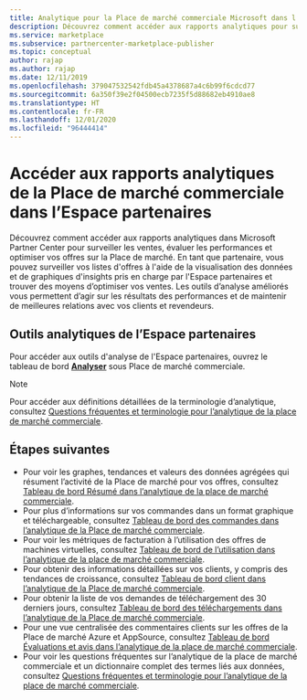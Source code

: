 ```yaml
---
title: Analytique pour la Place de marché commerciale Microsoft dans l’Espace partenaires
description: Découvrez comment accéder aux rapports analytiques pour superviser les ventes, évaluer les performances et optimiser vos offres de la Place de marché dans l’Espace partenaires Microsoft.
ms.service: marketplace
ms.subservice: partnercenter-marketplace-publisher
ms.topic: conceptual
author: rajap
ms.author: rajap
ms.date: 12/11/2019
ms.openlocfilehash: 379047532542fdb45a4378687a4c6b99f6cdcd77
ms.sourcegitcommit: 6a350f39e2f04500ecb7235f5d88682eb4910ae8
ms.translationtype: HT
ms.contentlocale: fr-FR
ms.lasthandoff: 12/01/2020
ms.locfileid: "96444414"
---
```

# <a name="access-analytic-reports-for-the-commercial-marketplace-in-partner-center"></a>Accéder aux rapports analytiques de la Place de marché commerciale dans l’Espace partenaires

Découvrez comment accéder aux rapports analytiques dans Microsoft Partner Center pour surveiller les ventes, évaluer les performances et optimiser vos offres sur la Place de marché. En tant que partenaire, vous pouvez surveiller vos listes d'offres à l'aide de la visualisation des données et de graphiques d'insights pris en charge par l'Espace partenaires et trouver des moyens d’optimiser vos ventes. Les outils d’analyse améliorés vous permettent d’agir sur les résultats des performances et de maintenir de meilleures relations avec vos clients et revendeurs.

## <a name="partner-center-analytics-tools"></a>Outils analytiques de l’Espace partenaires

Pour accéder aux outils d'analyse de l'Espace partenaires, ouvrez le tableau de bord **[Analyser](https://partner.microsoft.com/dashboard/commercial-marketplace/analytics/summary)** sous Place de marché commerciale.

>[!NOTE]
> Pour accéder aux définitions détaillées de la terminologie d’analytique, consultez [Questions fréquentes et terminologie pour l’analytique de la place de marché commerciale](../analytics-faq.md).

## <a name="next-steps"></a>Étapes suivantes

- Pour voir les graphes, tendances et valeurs des données agrégées qui résument l’activité de la Place de marché pour vos offres, consultez [Tableau de bord Résumé dans l’analytique de la place de marché commerciale](../summary-dashboard.md).
- Pour plus d’informations sur vos commandes dans un format graphique et téléchargeable, consultez [Tableau de bord des commandes dans l’analytique de la Place de marché commerciale](../orders-dashboard.md).
- Pour voir les métriques de facturation à l’utilisation des offres de machines virtuelles, consultez [Tableau de bord de l’utilisation dans l’analytique de la place de marché commerciale](../usage-dashboard.md).
- Pour obtenir des informations détaillées sur vos clients, y compris des tendances de croissance, consultez [Tableau de bord client dans l’analytique de la Place de marché commerciale](../customer-dashboard.md).
- Pour obtenir la liste de vos demandes de téléchargement des 30 derniers jours, consultez [Tableau de bord des téléchargements dans l’analytique de la Place de marché commerciale](./downloads-dashboard.md).
- Pour une vue centralisée des commentaires clients sur les offres de la Place de marché Azure et AppSource, consultez [Tableau de bord Évaluations et avis dans l’analytique de la place de marché commerciale](./ratings-reviews.md).
- Pour voir les questions fréquentes sur l’analytique de la place de marché commerciale et un dictionnaire complet des termes liés aux données, consultez [Questions fréquentes et terminologie pour l’analytique de la place de marché commerciale](../analytics-faq.md).